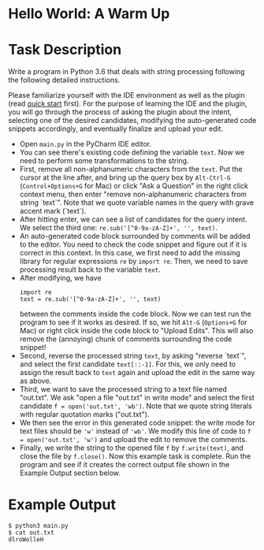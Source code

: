 # Hello World: A Warm Up

# Task Description

Write a program in Python 3.6 that deals with string processing following the following detailed instructions.

Please familiarize yourself with the IDE environment as well as the plugin (read [quick start](https://github.com/neulab/tranX-plugin#usage) first).
For the purpose of learning the IDE and the plugin, you will go through the process of asking the plugin about the intent, selecting one of the desired candidates, modifying the auto-generated code snippets accordingly, and eventually finalize and upload your edit.

- Open `main.py` in the PyCharm IDE editor.
- You can see there's existing code defining the variable `text`. Now we need to perform some transformations to the string.
- First, remove all non-alphanumeric characters from the `text`. Put the cursor at the line after, and bring up the query box by `Alt-Ctrl-G` (`Control+Options+G` for Mac) or click "Ask a Question" in the right click context menu, then enter "remove non-alphanumeric characters from string \`text\`". Note that we quote variable names in the query with grave accent mark (\`text\`).
- After hitting enter, we can see a list of candidates for the query intent. We select the third one: `re.sub('[^0-9a-zA-Z]+', '', text)`.
- An auto-generated code block surrounded by comments will be added to the editor. You need to check the code snippet and figure out if it is correct in this context. In this case, we first need to add the missing library for regular expressions `re` by `import re`. Then, we need to save processing result back to the variable `text`.
- After modifying, we have 
    ```
    import re
    text = re.sub('[^0-9a-zA-Z]+', '', text)
    ```
    between the comments inside the code block. Now we can test run the program to see if it works as desired. If so, we hit `Alt-G` (`Options+G` for Mac) or right click inside the code block to "Upload Edits". This will also remove the (annoying) chunk of comments surrounding the code snippet!
- Second, reverse the processed string `text`, by asking "reverse \`text\`", and select the first candidate `text[::-1]`. For this, we only need to assign the result back to `text` again and upload the edit in the same way as above.
- Third, we want to save the processed string to a text file named "out.txt". We ask "open a file "out.txt" in write mode" and select the first candidate `f = open('out.txt', 'wb')`. Note that we quote string literals with regular quotation marks ("out.txt").
- We then see the error in this generated code snippet: the write mode for text files should be `'w'` instead of `'wb'`. We modify this line of code to `f = open('out.txt', 'w')` and upload the edit to remove the comments.
- Finally, we write the string to the opened file `f` by `f.write(text)`, and close the file by `f.close()`. Now this example task is complete. Run the program and see if it creates the correct output file shown in the Example Output section below.


# Example Output

```
$ python3 main.py
$ cat out.txt
dlroWolleH
```